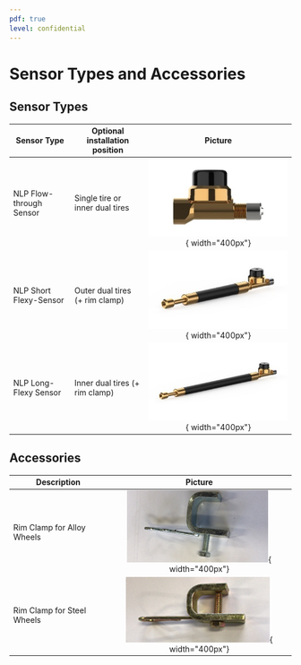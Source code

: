 ```yaml
---
pdf: true
level: confidential
---
```


# Sensor Types and Accessories

## Sensor Types

|**Sensor Type** | **Optional installation position** | **Picture** |
|----------------|--------|:--------:|
| NLP Flow-through Sensor | Single tire or inner dual tires | ![Step 1](images/ft_standard.jpg){ width="400px"}        |
| NLP Short Flexy-Sensor | Outer dual tires (+ rim clamp) | ![Step 2](images/ft_flexy_short.jpg){ width="400px"}             |
| NLP Long-Flexy Sensor | Inner dual tires (+ rim clamp)  | ![Step 3](images/ft_flexy_long.jpg){ width="400px"}       |

## Accessories

|**Description** | **Picture**                        |
|----------------|:--------:|
| Rim Clamp for Alloy Wheels | ![Alloy Rim Clamp](images/alloy_clamp.png){ width="400px"}        |
| Rim Clamp for Steel Wheels | ![Steel Rim Clamp](images/steel_clamp.png){ width="400px"} |
